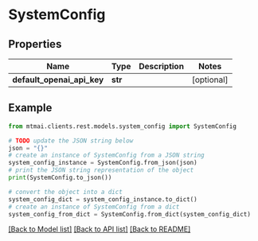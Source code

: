 # SystemConfig


## Properties

Name | Type | Description | Notes
------------ | ------------- | ------------- | -------------
**default_openai_api_key** | **str** |  | [optional] 

## Example

```python
from mtmai.clients.rest.models.system_config import SystemConfig

# TODO update the JSON string below
json = "{}"
# create an instance of SystemConfig from a JSON string
system_config_instance = SystemConfig.from_json(json)
# print the JSON string representation of the object
print(SystemConfig.to_json())

# convert the object into a dict
system_config_dict = system_config_instance.to_dict()
# create an instance of SystemConfig from a dict
system_config_from_dict = SystemConfig.from_dict(system_config_dict)
```
[[Back to Model list]](../README.md#documentation-for-models) [[Back to API list]](../README.md#documentation-for-api-endpoints) [[Back to README]](../README.md)


